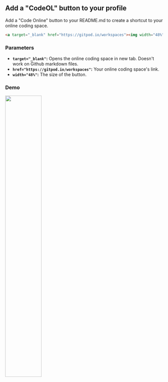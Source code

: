 ## Add a "CodeOL" button to your profile
Add a "Code Online" button to your README.md to create a shortcut to your online coding space.<br>
```markdown
<a target="_blank" href="https://gitpod.io/workspaces"><img width="48%" src="https://cdn.jsdelivr.net/gh/katorlys/.github/Media/CodeOL.png"></a>
```

### Parameters
- **`target="_blank"`:** Opens the online coding space in new tab. Doesn't work on Github markdown files.
- **`href="https://gitpod.io/workspaces"`:** Your online coding space's link.
- **`width="48%"`:** The size of the button.

### Demo
<a target="_blank" href="https://gitpod.io/workspaces"><img width="48%" src="https://cdn.jsdelivr.net/gh/katorlys/.github/Media/CodeOL.png"></a>